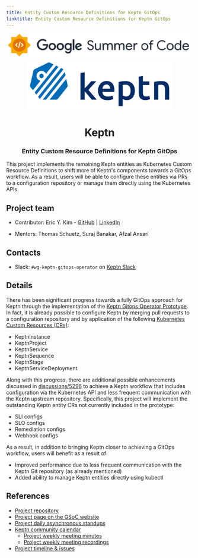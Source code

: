 ```yaml
---
title: Entity Custom Resource Definitions for Keptn GitOps
linktitle: Entity Custom Resource Definitions for Keptn GitOps
---
```

<div align="center">
<img data-proofer-ignore src="https://raw.githubusercontent.com/iamrajiv/GSoC-2022/main/assets/gsoc-2022-1.svg" height="auto" width="600" />
<br />
<img data-proofer-ignore src="https://raw.githubusercontent.com/iamrajiv/GSoC-2022/main/assets/gsoc-2022-2.svg" height= "auto" width="400" />
<br />
<h1>Keptn</h1>
<h3>
Entity Custom Resource Definitions for Keptn GitOps
</h3>
</div>

This project implements the remaining Keptn entities as Kubernetes Custom Resource Definitions
to shift more of Keptn's components towards a GitOps workflow.
As a result, users will be able to configure these entities
via PRs to a configuration repository or manage them directly using the Kubernetes APIs.

## Project team

- Contributor: Eric Y. Kim - [GitHub](https://github.com/eyskim) | [LinkedIn](https://www.linkedin.com/in/eykim195/)

- Mentors:
Thomas Schuetz,
Suraj Banakar,
Afzal Ansari

## Contacts

- Slack: `#wg-keptn-gitops-operator` on [Keptn Slack](https://keptn.sh/community/#slack)

## Details

There has been significant progress towards a fully GitOps approach for Keptn through the implementation of the [Keptn Gitops Operator Prototype](https://github.com/keptn-sandbox/keptn-gitops-operator). In fact, it is already possible to configure Keptn by merging pull requests to a configuration repository and by application of the following [Kubernetes Custom Resources (CRs)](https://github.com/keptn-sandbox/keptn-gitops-operator#custom-resources):

- KeptnInstance
- KeptnProject
- KeptnService
- KeptnSequence
- KeptnStage
- KeptnServiceDeployment

Along with this progress, there are additional possible enhancements discussed in [discussions/5296](https://github.com/keptn/keptn/discussions/5296) to achieve a Keptn workflow that includes configuration via the Kubernetes API and less frequent communication with the Keptn upstream repository. Specifically, this project will implement the outstanding Keptn entity CRs not currently included in the prototype:

- SLI configs
- SLO configs
- Remediation configs
- Webhook configs

As a result, in addition to bringing Keptn closer to achieving a GitOps workflow, users will benefit as a result of:

- Improved performance due to less frequent communication with the Keptn Git repository (as already mentioned)
- Added ability to manage Keptn entities directly using kubectl

## References

- [Project repository](https://github.com/keptn-sandbox/keptn-gitops-operator)
- [Project page on the GSoC website](https://summerofcode.withgoogle.com/programs/2022/projects/yd9z3DBo)
- [Project daily asynchronous standups](https://github.com/keptn-sandbox/keptn-gitops-operator/wiki/GSoC-22:-Entity-CRDs-Asynchronous-Daily-Standups)
- [Keptn community calendar](https://calendar.google.com/calendar/u/0/embed?src=dynatrace.com_abjrh1ukf18ih477tb1ekag2ag@group.calendar.google.com)
  - [Project weekly meeting minutes](https://docs.google.com/document/d/11bA3hswCThFNZKFGFN5XMyPDvAjpVW3nBvzAw-CXSS4)
  - [Project weekly meeting recordings](https://www.youtube.com/playlist?list=PL6i801Rjt9DaX77b9w_Sn9aIaisRZdbNi)
- [Project timeline & issues](https://github.com/keptn-sandbox/keptn-gitops-operator/projects/1)
